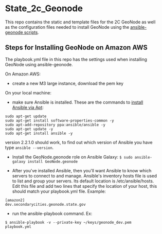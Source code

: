 State_2c_Geonode
========================

This repo contains the static and template files for the 2C GeoNode as well as the configuration files needed to install GeoNode using the [ansible-geonode scripts](https://github.com/GeoNode/ansible-geonode).

## Steps for Installing GeoNode on Amazon AWS

The playbook.yml file in this repo has the settings used when installing GeoNode using ansible-geonode.

On Amazon AWS:

- create a new M3 large instance, download the pem key

On your local machine:

- make sure Ansible is installed. These are the commands to [install Ansible via Apt](http://docs.ansible.com/ansible/intro_installation.html#latest-releases-via-apt-ubuntu):

```
sudo apt-get update
sudo apt-get install software-properties-common -y
sudo apt-add-repository ppa:ansible/ansible -y
sudo apt-get update -y
sudo apt-get install ansible -y
```

version 2.2.1.0 should work, to find out which version of Ansible you have type ```ansible --version```.

- Install the GeoNode.geonode role on Ansible Galaxy:
```$ sudo ansible-galaxy install GeoNode.geonode```

- After you've installed Ansible, then you'll want Ansible to know which servers to connect to and manage. Ansible's inventory hosts file is used to list and group your servers. Its default location is /etc/ansible/hosts. Edit this file and add two lines that specify the location of your host, this should match your playbook.yml file. Example:

```
[amazon2]
dev.secondarycities.geonode.state.gov
```

- run the ansible-playbook command. Ex:
```
$ ansible-playbook -v --private-key ~/keys/geonode_dev.pem playbook.yml
```
